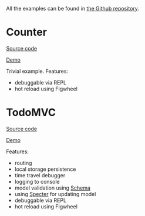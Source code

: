 All the examples can be found in [the Github repository](https://github.com/metametadata/reagent-mvsa/tree/master/examples/todomvc).

# Counter
[Source code](https://github.com/metametadata/reagent-mvsa/tree/master/examples/counter)

[Demo](/examples/counter/public/index.html)

Trivial example. Features:

* debuggable via REPL
* hot reload using Figwheel

# TodoMVC
[Source code](https://github.com/metametadata/reagent-mvsa/tree/master/examples/todomvc)

[Demo](/examples/todomvc/public/index.html)

Features:

* routing
* local storage persistence
* time travel debugger
* logging to console
* model validation using [Schema](https://github.com/plumatic/schema)
* using [Specter](https://github.com/nathanmarz/specter) for updating model
* debuggable via REPL
* hot reload using Figwheel
